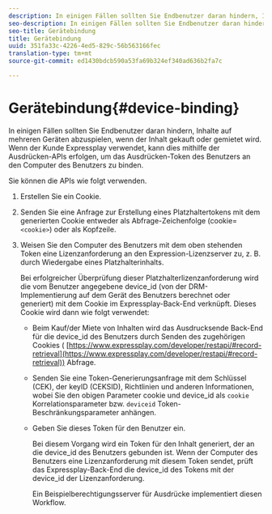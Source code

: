 ```yaml
---
description: In einigen Fällen sollten Sie Endbenutzer daran hindern, Inhalte auf mehreren Geräten abzuspielen, wenn der Inhalt gekauft oder gemietet wird. Wenn der Kunde Expressplay verwendet, kann dies mithilfe der Ausdrücken-APIs erfolgen, um das Ausdrücken-Token des Benutzers an den Computer des Benutzers zu binden.
seo-description: In einigen Fällen sollten Sie Endbenutzer daran hindern, Inhalte auf mehreren Geräten abzuspielen, wenn der Inhalt gekauft oder gemietet wird. Wenn der Kunde Expressplay verwendet, kann dies mithilfe der Ausdrücken-APIs erfolgen, um das Ausdrücken-Token des Benutzers an den Computer des Benutzers zu binden.
seo-title: Gerätebindung
title: Gerätebindung
uuid: 351fa33c-4226-4ed5-829c-56b563166fec
translation-type: tm+mt
source-git-commit: ed1430bdcb590a53fa69b324ef340ad636b2fa7c

---
```



# Gerätebindung{#device-binding}

In einigen Fällen sollten Sie Endbenutzer daran hindern, Inhalte auf mehreren Geräten abzuspielen, wenn der Inhalt gekauft oder gemietet wird. Wenn der Kunde Expressplay verwendet, kann dies mithilfe der Ausdrücken-APIs erfolgen, um das Ausdrücken-Token des Benutzers an den Computer des Benutzers zu binden.

Sie können die APIs wie folgt verwenden.

1. Erstellen Sie ein Cookie.
1. Senden Sie eine Anfrage zur Erstellung eines Platzhaltertokens mit dem generierten Cookie entweder als Abfrage-Zeichenfolge (cookie=`<cookie>`) oder als Kopfzeile.
1. Weisen Sie den Computer des Benutzers mit dem oben stehenden Token eine Lizenzanforderung an den Expression-Lizenzserver zu, z. B. durch Wiedergabe eines Platzhalterinhalts.

   Bei erfolgreicher Überprüfung dieser Platzhalterlizenzanforderung wird die vom Benutzer angegebene device_id (von der DRM-Implementierung auf dem Gerät des Benutzers berechnet oder generiert) mit dem Cookie im Expressplay-Back-End verknüpft. Dieses Cookie wird dann wie folgt verwendet:

   * Beim Kauf/der Miete von Inhalten wird das Ausdrucksende Back-End für die device_id des Benutzers durch Senden des zugehörigen Cookies ( [https://www.expressplay.com/developer/restapi/#record-retrieval](https://www.expressplay.com/developer/restapi/#record-retrieval)) Abfrage.
   * Senden Sie eine Token-Generierungsanfrage mit dem Schlüssel (CEK), der keyID (CEKSID), Richtlinien und anderen Informationen, wobei Sie den obigen Parameter cookie und device_id als `cookie` Korrelationsparameter bzw. `deviceid` Token-Beschränkungsparameter anhängen.

   * Geben Sie dieses Token für den Benutzer ein.

      Bei diesem Vorgang wird ein Token für den Inhalt generiert, der an die device_id des Benutzers gebunden ist. Wenn der Computer des Benutzers eine Lizenzanforderung mit diesem Token sendet, prüft das Expressplay-Back-End die device_id des Tokens mit der device_id der Lizenzanforderung.

      Ein Beispielberechtigungsserver für Ausdrücke implementiert diesen Workflow.
